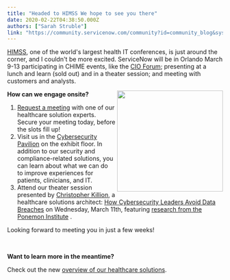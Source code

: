 ```yaml
---
title: "Headed to HIMSS We hope to see you there"
date: 2020-02-22T04:38:50.000Z
authors: ["Sarah Struble"]
link: "https://community.servicenow.com/community?id=community_blog&sys_id=5ee10726dbcb441023f4a345ca9619c5"
---
```

<p><a href="https://www.himssconference.org/" target="_blank" rel="noopener noreferrer nofollow">HIMSS</a>, one of the world&#39;s largest health IT conferences, is just around the corner, and I couldn&#39;t be more excited. ServiceNow will be in Orlando March 9-13 participating in CHIME events, like the <a href="https://www.himssconference.org/education/chime-cio-forum" target="_blank" rel="noopener noreferrer nofollow">CIO Forum</a>; presenting at a lunch and learn (sold out) and in a theater session; and meeting with customers and analysts. </p>
<p><strong><img style="max-width: 100%; max-height: 480px; float: right;" src="https://community.servicenow.com/dc4c656bdb0b8c101cd8a345ca961949.iix" width="247" height="236" />How can we engage onsite? </strong></p>
<ol><li><a href="https://servicenow.jifflenow.com/himss2020/external_request/7d9ea8" target="_blank" rel="noopener noreferrer nofollow">Request a meeting</a> with one of our healthcare solution experts. Secure your meeting today, before the slots fill up!</li><li>Visit us in the <a href="https://himss20.mapyourshow.com/8_0/exhibitor/exhibitor-details.cfm?ExhID&#61;24585" target="_blank" rel="noopener noreferrer nofollow">Cybersecurity Pavilion</a> on the exhibit floor. In addition to our security and compliance-related solutions, you can learn about what we can do to improve experiences for patients, clinicians, and IT. </li><li>Attend our theater session presented by <a href="https://community.servicenow.com/community?id&#61;community_user_profile&amp;user&#61;cb3092e5db581fc09c9ffb651f961969" target="_blank" rel="noopener noreferrer nofollow">Christopher Killion</a>, a healthcare solutions architect: <a href="https://www.himssconference.org/session/how-cybersecurity-leaders-avoid-data-breaches-0" target="_blank" rel="noopener noreferrer nofollow">How Cybersecurity Leaders Avoid Data Breaches</a> on Wednesday, March 11th, featuring <a href="https://www.servicenow.com/lpayr/ponemon-vulnerability-reponse-in-hc.html" target="_blank" rel="noopener noreferrer nofollow">research from the Ponemon Institute</a> . </li></ol>
<p>Looking forward to meeting you in just a few weeks!</p>
<p> </p>
<p><strong>Want to learn more in the meantime? </strong></p>
<p>Check out the new <a href="https://www.servicenow.com/content/dam/servicenow-assets/public/en-us/doc-type/resource-center/solution-brief/hc-brief.pdf" target="_blank" rel="noopener noreferrer nofollow">overview of our healthcare solutions</a>. </p>